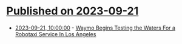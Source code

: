 # [Published on 2023-09-21](index.md)

* [2023-09-21, 10:00:00](https://tech.slashdot.org/story/23/09/20/214225/waymo-begins-testing-the-waters-for-a-robotaxi-service-in-los-angeles?utm_source=rss1.0mainlinkanon&utm_medium=feed) - [Waymo Begins Testing the Waters For a Robotaxi Service In Los Angeles](https://tech.slashdot.org/story/23/09/20/214225/waymo-begins-testing-the-waters-for-a-robotaxi-service-in-los-angeles?utm_source=rss1.0mainlinkanon&utm_medium=feed)
